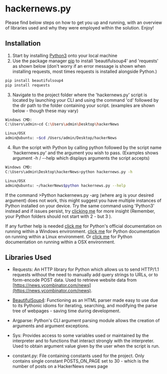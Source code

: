 # hackernews.py

Please find below steps on how to get you up and running, with an overview of libraries used and why they were employed within the solution. Enjoy!

## Installation

1. Start by installing [Python3](https://www.python.org/) onto your local machine 
2. Use the package manager [pip](https://pip.pypa.io/en/stable/) to install 'beautifulsoup4' and 'requests' as shown below (don't worry if an error message is shown when installing requests, most times requests is installed alongside Python.)

```bash
pip install beautifulsoup4
pip install requests
```
3. Navigate to the project folder where the 'hackernews.py' script is located by launching your CLI and using the command 'cd' followed by the dir path to the folder containing your script. (examples are shown below - though these may vary)
```bash
Windows CMD:
C:\Users\admin>cd C:\Users\admin\Desktop\hackerNews

Linux/OSX
admin@ubuntu: ~$cd /Users/admin/Desktop/hackerNews
```
4. Run the script with Python by calling python followed by the script name 'hackernews.py' and the argument you wish to pass. (Examples shows argument -h / --help which displays arguments the script accepts)
```bash
Windows CMD:
C:\Users\admin\Desktop\hackerNews>python hackernews.py -h 

Linux/OSX
admin@ubuntu: ~/hackerNews$python hackernews.py --help
```
If the command >Python hackernews.py -arg (where arg is your desired argument) does not work, this might suggest you have multiple instances of Python installed on your device. Try the same command using 'Python3' instead and if issues persist, try [clicking me](https://stackoverflow.com/questions/13596505/python-not-working-in-command-prompt) for more insight (Remember, your Python folders should not start with 2 - but 3 ). 

If any further help is needed [click me](https://docs.python.org/3/using/windows.html) for Python's official documentation on running within a Windows environment. [click me](https://docs.python-guide.org/starting/install3/linux/) for Python documentation on running within a Linux environment. Or [click me](https://docs.python.org/2/using/mac.html) for Python documentation on running within a OSX environment.


## Libraries Used
- Requests: An HTTP library for Python which allows us to send HTTP/1.1 requests without the need to manually add query strings to URLs, or to form-encode POST data. Used to retrieve website data from [https://news.ycombinator.com/news](https://news.ycombinator.com/news).
- [BeautifulSoup4](https://www.crummy.com/software/BeautifulSoup/bs4/doc/): Functioning as an HTML parser made easy to use due to its Pythonic idioms for iterating, searching, and modifying the parse tree of webpages - saving time during development.
- Argparse: Python's CLI argument parsing module allows the creation of arguments and argument exceptions.
- Sys: Provides access to some variables used or maintained by the interpreter and to functions that interact strongly with the interpreter. Used to obtain argument value given by the user when the script is run.

- constant.py: File containing constants used for the project. Only contains single constant POSTS_ON_PAGE set to 30 - which is the number of posts on a HackerNews news page



